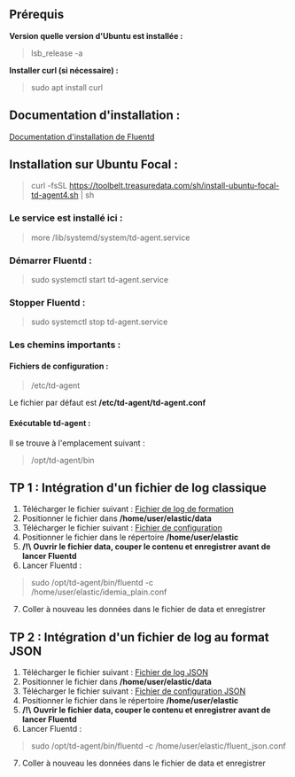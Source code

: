 
## Prérequis
**Version quelle version d'Ubuntu est installée :**
>lsb_release -a

**Installer curl (si nécessaire) :**
>sudo apt install curl

## Documentation d'installation :

[Documentation d'installation de Fluentd](https://docs.fluentd.org/installation/install-by-deb)

## Installation sur Ubuntu Focal :

>curl -fsSL https://toolbelt.treasuredata.com/sh/install-ubuntu-focal-td-agent4.sh | sh

### Le service est installé ici :

>more /lib/systemd/system/td-agent.service

### Démarrer Fluentd :

>sudo systemctl start td-agent.service

### Stopper Fluentd :

>sudo systemctl stop td-agent.service

### Les chemins importants :

#### Fichiers de configuration :

>/etc/td-agent

Le fichier par défaut est **/etc/td-agent/td-agent.conf**

#### Exécutable td-agent :
Il se trouve à l'emplacement suivant :
>/opt/td-agent/bin

## TP 1 : Intégration d'un fichier de log classique
1. Télécharger le fichier suivant : [Fichier de log de formation](https://raw.githubusercontent.com/vincent2mots/elk/main/data/log_watchlist-service-DK.log)
2. Positionner le fichier dans **/home/user/elastic/data**
3. Télécharger le fichier suivant : [Fichier de configuration](https://raw.githubusercontent.com/vincent2mots/elk/main/Fluentd/idemia_plain.conf)
4. Positionner le fichier dans le répertoire **/home/user/elastic**
5. **/!\\** **Ouvrir le fichier data, couper le contenu et enregistrer avant de lancer Fluentd**
6. Lancer Fluentd :
>sudo /opt/td-agent/bin/fluentd -c /home/user/elastic/idemia_plain.conf
7. Coller à nouveau les données dans le fichier de data et enregistrer

## TP 2 : Intégration d'un fichier de log au format JSON
1. Télécharger le fichier suivant : [Fichier de log JSON](https://raw.githubusercontent.com/vincent2mots/elk/main/data/em.log.test)
2. Positionner le fichier dans **/home/user/elastic/data**
3. Télécharger le fichier suivant : [Fichier de configuration JSON](https://raw.githubusercontent.com/vincent2mots/elk/main/Fluentd/fluent_json.conf)
4. Positionner le fichier dans le répertoire **/home/user/elastic**
5. **/!\\** **Ouvrir le fichier data, couper le contenu et enregistrer avant de lancer Fluentd**
6. Lancer Fluentd :
>sudo /opt/td-agent/bin/fluentd -c /home/user/elastic/fluent_json.conf
7. Coller à nouveau les données dans le fichier de data et enregistrer